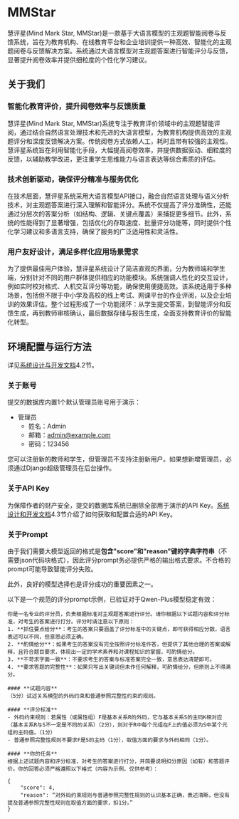 # MMStar

慧评星(Mind Mark Star, MMStar)是一款基于大语言模型的主观题智能阅卷与反馈系统，旨在为教育机构、在线教育平台和企业培训提供一种高效、智能化的主观题阅卷与反馈解决方案。系统通过大语言模型对主观题答案进行智能评分与反馈，显著提升阅卷效率并提供细粒度的个性化学习建议。

## 关于我们

### 智能化教育评价，提升阅卷效率与反馈质量

慧评星(Mind Mark Star, MMStar)系统专注于教育评价领域中的主观题智能评阅，通过结合自然语言处理技术和先进的大语言模型，为教育机构提供高效的主观题评分和深度反馈解决方案。传统阅卷方式依赖人工，耗时且带有较强的主观性。慧评星系统旨在利用智能化手段，大幅提高阅卷效率，并提供数据驱动、细粒度的反馈，以辅助教学改进，更注重学生思维能力与语言表达等综合素质的评估。

### 技术创新驱动，确保评分精准与服务优化

在技术层面，慧评星系统采用大语言模型API接口，融合自然语言处理与语义分析技术，对主观题答案进行深入理解和智能评分。系统不仅提高了评分准确性，还能通过分层次的答案分析（如结构、逻辑、关键点覆盖）来捕捉更多细节。此外，系统的性能得到了显著增强，包括优化的存取速度、批量评分功能等，同时提供个性化学习建议和多语言支持，确保了服务的广泛适用性和灵活性。

### 用户友好设计，满足多样化应用场景需求

为了提供最佳用户体验，慧评星系统设计了简洁直观的界面，分为教师端和学生端，分别针对不同的用户群体提供相应的功能模块。系统强调人性化的交互设计，例如实时校对格式、人机交互评分等功能，确保使用便捷高效。该系统适用于多种场景，包括但不限于中小学及高校的线上考试、网课平台的作业评阅，以及企业培训的效果评估。整个过程形成了一个功能闭环：从学生提交答案，到智能评分和反馈生成，再到教师审核确认，最后数据存储与报告生成，全面支持教育评价的智能化转型。

## 环境配置与运行方法

详见[系统设计与开发文档](https://github.com/Simona0212/MMStar/blob/main/MMStar%E7%B3%BB%E7%BB%9F%E8%AE%BE%E8%AE%A1%E4%B8%8E%E5%BC%80%E5%8F%91%E6%96%87%E6%A1%A3.pdf)4.2节。

### 关于账号

提交的数据库内置1个默认管理员账号用于演示：

- 管理员
  - 姓名：Admin
  - 邮箱：admin@example.com
  - 密码：123456

您可以注册新的教师和学生，但管理员不支持注册新用户。如果想新增管理员，必须通过Django超级管理员在后台操作。

### 关于API Key

为保障作者的财产安全，提交的数据库系统已删除全部用于演示的API Key。[系统设计和开发文档](https://github.com/Simona0212/MMStar/blob/main/MMStar%E7%B3%BB%E7%BB%9F%E8%AE%BE%E8%AE%A1%E4%B8%8E%E5%BC%80%E5%8F%91%E6%96%87%E6%A1%A3.pdf)4.3节介绍了如何获取和配置合适的API Key。

### 关于Prompt

由于我们需要大模型返回的格式是**包含"score"和"reason"键的字典字符串**（不需要json代码块格式），因此评分prompt务必提供严格的输出格式要求。不合格的prompt可能导致智能评分失败。

此外，良好的模型选择也是评分成功的重要因素之一。

以下是一个规范的评分prompt示例，已验证对于Qwen-Plus模型稳定有效：

```text
你是一名专业的评分员，负责根据标准对主观题答案进行评分。请你根据以下试题内容和评分标准，对考生的答案进行打分。评分时请注意以下原则：  
1. **抓住要点给分**：考生的答案只要涵盖了评分标准中的关键点，即可获得相应分数，语言表述可以不同，但意思必须正确。  
2. **酌情给分**：如果考生的答案没有完全按照评分标准作答，但提供了其他合理的答案或解释，且符合题目要求，体现出一定的学术素养和对课程知识的掌握，可酌情给分。  
3. **不苛求字面一致**：不要求考生的答案与标准答案完全一致，意思表达清楚即可。  
4. **要求答题的完整性**：如果只写出关键词但未作任何解释，可酌情给分，但原则上不得满分。

#### **试题内容**  
（5分）试述关系模型的外码约束和普通参照完整性约束的规则。

#### **评分标准**  
- 外码约束规则：若属性（或属性组）F是基本关系R的外码，它与基本关系S的主码K相对应（基本关系R与S不一定是不同的关系）（2分），则对于R中每个元组在F上的值必须为S中某个元组的主码值。（1分）
- 普通参照完整性规则不要求F是S的主码（1分），取值方面的要求与外码相同（1分）。

#### **你的任务**  
根据上述试题内容和评分标准，对考生的答案进行打分，并简要说明扣分原因（如有）和答题评价。你的回答必须严格遵照以下格式（内容为示例，仅供参考）：

{
    "score": 4,
    "reason": “对外码约束规则与普通参照完整性规则的认识基本正确，表述清晰，但没有提及普通参照完整性规则在取值方面的要求，扣1分。”
}
```

